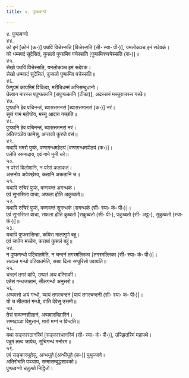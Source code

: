 ```yaml
---
title: ४. पुप्फवग्गो

---
```

४. पुप्फवग्गो  
४४.  
को इमं [कोमं (क॰)] पथविं विचेस्सति [विजेस्सति (सी॰ स्या॰ पी॰)], यमलोकञ्‍च इमं सदेवकं।  
को धम्मपदं सुदेसितं, कुसलो पुप्फमिव पचेस्सति [पुप्फमिवप्पचेस्सति (क॰)]॥  
४५.  
सेखो पथविं विचेस्सति, यमलोकञ्‍च इमं सदेवकं।  
सेखो धम्मपदं सुदेसितं, कुसलो पुप्फमिव पचेस्सति॥  
४६.  
फेणूपमं कायमिमं विदित्वा, मरीचिधम्मं अभिसम्बुधानो।  
छेत्वान मारस्स पपुप्फकानि [सपुप्फकानि (टीका)], अदस्सनं मच्‍चुराजस्स गच्छे॥  
४७.  
पुप्फानि हेव पचिनन्तं, ब्यासत्तमनसं [ब्यासत्तमानसं (क॰)] नरं।  
सुत्तं गामं महोघोव, मच्‍चु आदाय गच्छति॥  
४८.  
पुप्फानि हेव पचिनन्तं, ब्यासत्तमनसं नरं।  
अतित्तञ्‍ञेव कामेसु, अन्तको कुरुते वसं॥  
४९.  
यथापि भमरो पुप्फं, वण्णगन्धमहेठयं [वण्णगन्धमपोठयं (क॰)]।  
पलेति रसमादाय, एवं गामे मुनी चरे॥  
५०.  
न परेसं विलोमानि, न परेसं कताकतं।  
अत्तनोव अवेक्खेय्य, कतानि अकतानि च॥  
५१.  
यथापि रुचिरं पुप्फं, वण्णवन्तं अगन्धकं।  
एवं सुभासिता वाचा, अफला होति अकुब्बतो॥  
५२.  
यथापि रुचिरं पुप्फं, वण्णवन्तं सुगन्धकं [सगन्धकं (सी॰ स्या॰ कं॰ पी॰)]।  
एवं सुभासिता वाचा, सफला होति कुब्बतो [सकुब्बतो (सी॰ पी॰), पकुब्बतो (सी॰ अट्ठ॰), सुकुब्बतो (स्या॰ कं॰)]॥  
५३.  
यथापि पुप्फरासिम्हा, कयिरा मालागुणे बहू।  
एवं जातेन मच्‍चेन, कत्तब्बं कुसलं बहुं॥  
५४.  
न पुप्फगन्धो पटिवातमेति, न चन्दनं तगरमल्‍लिका [तगरमल्‍लिका (सी॰ स्या॰ कं॰ पी॰)]।  
सतञ्‍च गन्धो पटिवातमेति, सब्बा दिसा सप्पुरिसो पवायति॥  
५५.  
चन्दनं तगरं वापि, उप्पलं अथ वस्सिकी।  
एतेसं गन्धजातानं, सीलगन्धो अनुत्तरो॥  
५६.  
अप्पमत्तो अयं गन्धो, य्वायं तगरचन्दनं [यायं तगरचन्दनी (सी॰ स्या॰ कं॰ पी॰)]।  
यो च सीलवतं गन्धो, वाति देवेसु उत्तमो॥  
५७.  
तेसं सम्पन्‍नसीलानं, अप्पमादविहारिनं।  
सम्मदञ्‍ञा विमुत्तानं, मारो मग्गं न विन्दति॥  
५८.  
यथा सङ्कारठानस्मिं [सङ्कारधानस्मिं (सी॰ स्या॰ कं॰ पी॰)], उज्झितस्मिं महापथे।  
पदुमं तत्थ जायेथ, सुचिगन्धं मनोरमं॥  
५९.  
एवं सङ्कारभूतेसु, अन्धभूते [अन्धीभूते (क॰)] पुथुज्‍जने।  
अतिरोचति पञ्‍ञाय, सम्मासम्बुद्धसावको॥  
पुप्फवग्गो चतुत्थो निट्ठितो।  